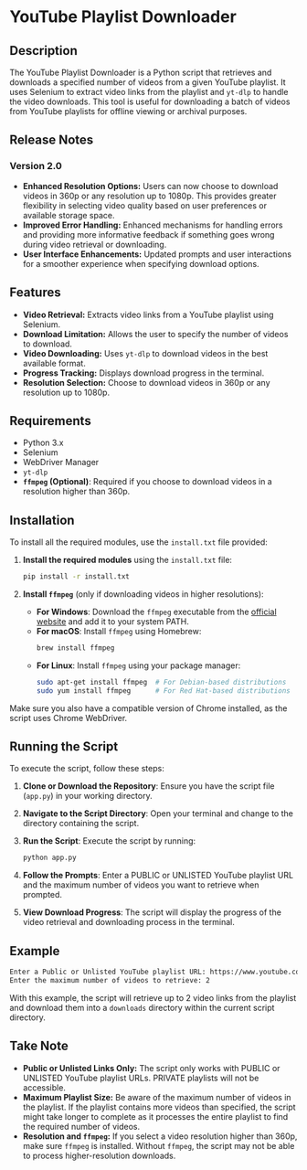 # YouTube Playlist Downloader

## Description
The YouTube Playlist Downloader is a Python script that retrieves and downloads a specified number of videos from a given YouTube playlist. It uses Selenium to extract video links from the playlist and `yt-dlp` to handle the video downloads. This tool is useful for downloading a batch of videos from YouTube playlists for offline viewing or archival purposes.

## Release Notes

### Version 2.0

- **Enhanced Resolution Options:** Users can now choose to download videos in 360p or any resolution up to 1080p. This provides greater flexibility in selecting video quality based on user preferences or available storage space.
- **Improved Error Handling:** Enhanced mechanisms for handling errors and providing more informative feedback if something goes wrong during video retrieval or downloading.
- **User Interface Enhancements:** Updated prompts and user interactions for a smoother experience when specifying download options.

## Features

- **Video Retrieval:** Extracts video links from a YouTube playlist using Selenium.
- **Download Limitation:** Allows the user to specify the number of videos to download.
- **Video Downloading:** Uses `yt-dlp` to download videos in the best available format.
- **Progress Tracking:** Displays download progress in the terminal.
- **Resolution Selection:** Choose to download videos in 360p or any resolution up to 1080p.

## Requirements

- Python 3.x
- Selenium
- WebDriver Manager
- `yt-dlp`
- **`ffmpeg` (Optional)**: Required if you choose to download videos in a resolution higher than 360p.

## Installation

To install all the required modules, use the `install.txt` file provided:

1. **Install the required modules** using the `install.txt` file:

   ```bash
   pip install -r install.txt
   ```

2. **Install `ffmpeg`** (only if downloading videos in higher resolutions):
   - **For Windows**: Download the `ffmpeg` executable from the [official website](https://ffmpeg.org/download.html) and add it to your system PATH.
   - **For macOS**: Install `ffmpeg` using Homebrew:
     ```bash
     brew install ffmpeg
     ```
   - **For Linux**: Install `ffmpeg` using your package manager:
     ```bash
     sudo apt-get install ffmpeg  # For Debian-based distributions
     sudo yum install ffmpeg      # For Red Hat-based distributions
     ```

Make sure you also have a compatible version of Chrome installed, as the script uses Chrome WebDriver.

## Running the Script
To execute the script, follow these steps:

1. **Clone or Download the Repository**: Ensure you have the script file (`app.py`) in your working directory.

2. **Navigate to the Script Directory**: Open your terminal and change to the directory containing the script.

3. **Run the Script**: Execute the script by running:
   ```bash
   python app.py
   ```

4. **Follow the Prompts**: Enter a PUBLIC or UNLISTED YouTube playlist URL and the maximum number of videos you want to retrieve when prompted.

5. **View Download Progress**: The script will display the progress of the video retrieval and downloading process in the terminal.

## Example
```bash
Enter a Public or Unlisted YouTube playlist URL: https://www.youtube.com/playlist?list=PL0vfts4VzfNjdPuyk9SJDIvpsOjNgU1bs
Enter the maximum number of videos to retrieve: 2
```

With this example, the script will retrieve up to 2 video links from the playlist and download them into a `downloads` directory within the current script directory.

## Take Note

- **Public or Unlisted Links Only:** The script only works with PUBLIC or UNLISTED YouTube playlist URLs. PRIVATE playlists will not be accessible.
- **Maximum Playlist Size:** Be aware of the maximum number of videos in the playlist. If the playlist contains more videos than specified, the script might take longer to complete as it processes the entire playlist to find the required number of videos.
- **Resolution and `ffmpeg`:** If you select a video resolution higher than 360p, make sure `ffmpeg` is installed. Without `ffmpeg`, the script may not be able to process higher-resolution downloads.